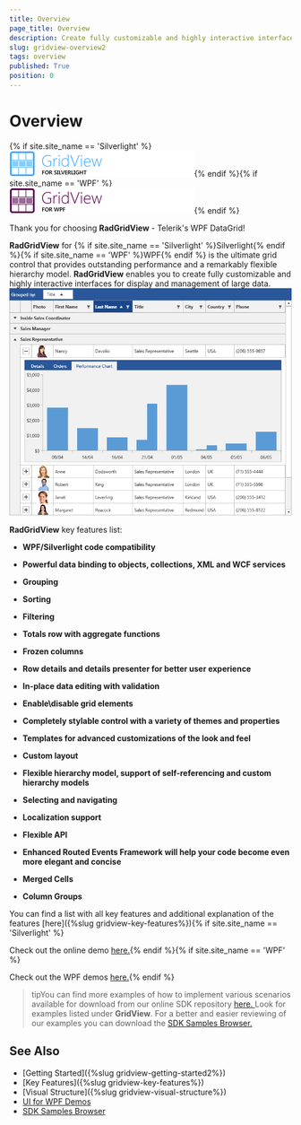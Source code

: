 ```yaml
---
title: Overview
page_title: Overview
description: Create fully customizable and highly interactive interfaces for display and management of large data with RadGridView - Telerik's WPF DataGrid.
slug: gridview-overview2
tags: overview
published: True
position: 0
---
```


# Overview

{% if site.site_name == 'Silverlight' %}![](images/RadGridView_SL.png){% endif %}{% if site.site_name == 'WPF' %}![](images/RadGridView_WPF.png){% endif %}

Thank you for choosing __RadGridView__ - Telerik's WPF DataGrid!

__RadGridView__ for {% if site.site_name == 'Silverlight' %}Silverlight{% endif %}{% if site.site_name == 'WPF' %}WPF{% endif %} is the ultimate grid control that provides outstanding performance and a remarkably flexible hierarchy model. __RadGridView__ enables you to create fully customizable and highly interactive interfaces for display and management of large data. ![](images/RadGridView_Overview_2.png)

__RadGridView__ key features list:

* __WPF/Silverlight code compatibility__

* __Powerful data binding to objects, collections, XML and WCF services__

* __Grouping__

* __Sorting__

* __Filtering__

* __Totals row with aggregate functions__

* __Frozen columns__

* __Row details and details presenter for better user experience__

* __In-place data editing with validation__

* __Enable\disable grid elements__

* __Completely stylable control with a variety of themes and properties__

* __Templates for advanced customizations of the look and feel__

* __Custom layout__

* __Flexible hierarchy model, support of self-referencing and custom hierarchy models__

* __Selecting and navigating__

* __Localization support__

* __Flexible API__

* __Enhanced Routed Events Framework will help your code become even more elegant and concise__

* __Merged Cells__

* __Column Groups__

You can find a list with all key features and additional explanation of the features [here]({%slug gridview-key-features%}){% if site.site_name == 'Silverlight' %}

Check out the online demo [here.](https://demos.telerik.com/silverlight/#GridView/FirstLook){% endif %}{% if site.site_name == 'WPF' %}

Check out the WPF demos [here.](https://demos.telerik.com/wpf/){% endif %}

>tipYou can find more examples of how to implement various scenarios available for download from our online SDK repository [here. ](https://github.com/telerik/xaml-sdk/)Look for examples listed under __GridView__. For a better and easier reviewing of our examples you can download the [SDK Samples Browser.](https://demos.telerik.com/xaml-sdkbrowser//)

## See Also

 * [Getting Started]({%slug gridview-getting-started2%})
 * [Key Features]({%slug gridview-key-features%})
 * [Visual Structure]({%slug gridview-visual-structure%})
 * [UI for WPF Demos](https://demos.telerik.com/wpf/)
 * [SDK Samples Browser](https://demos.telerik.com/xaml-sdkbrowser//)
